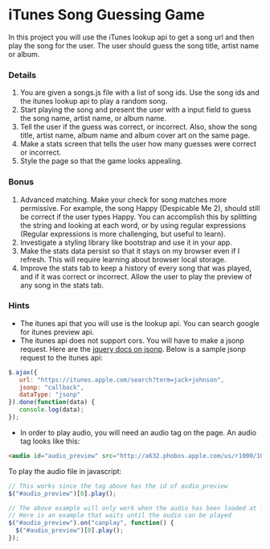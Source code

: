 # iTunes Song Guessing Game

In this project you will use the iTunes lookup api to get a song url and then play the song for the user.  The user should guess the song title, artist name or album.


### Details

1. You are given a songs.js file with a list of song ids.  Use the song ids and the itunes lookup api to play a random song.
2. Start playing the song and present the user with a input field to guess the song name, artist name, or album name.
3. Tell the user if the guess was correct, or incorrect.  Also, show the song title, artist name, album name and album cover art on the same page.
4. Make a stats screen that tells the user how many guesses were correct or incorrect.
5. Style the page so that the game looks appealing.

### Bonus
1. Advanced matching.  Make your check for song matches more permissive.  For example, the song Happy (Despicable Me 2), should still be correct if the user types Happy.  You can accomplish this by splitting the string and looking at each word, or by using regular expressions (Regular expressions is more challenging, but useful to learn).
2. Investigate a styling library like bootstrap and use it in your app.
3. Make the stats data persist so that it stays on my browser even if I refresh.  This will require learning about browser local storage.
4. Improve the stats tab to keep a history of every song that was played, and if it was correct or incorrect.  Allow the user to play the preview of any song in the stats tab. 

### Hints

* The itunes api that you will use is the lookup api.  You can search google for itunes preview api.
* The itunes api does not support cors.  You will have to make a jsonp request.  Here are the [jquery docs on jsonp](https://learn.jquery.com/ajax/working-with-jsonp/).  Below is a sample jsonp request to the itunes api:

```javascript
$.ajax({
   url: "https://itunes.apple.com/search?term=jack+johnson",
   jsonp: "callback",
   dataType: "jsonp"
}).done(function(data) {
   console.log(data);
});
```

* In order to play audio, you will need an audio tag on the page.  An audio tag looks like this:

```html
<audio id="audio_preview" src="http://a632.phobos.apple.com/us/r1000/103/Music/3c/df/1f/mzm.aqrqqzxn.aac.p.m4a"></audio>
```

To play the audio file in javascript:

```javascript
// This works since the tag above has the id of audio_preview
$("#audio_preview")[0].play();

// The above example will only work when the audio has been loaded at least partially.  
// Here is an example that waits until the audio can be played
$("#audio_preview").on("canplay", function() {
  $("#audio_preview")[0].play();
});
```
